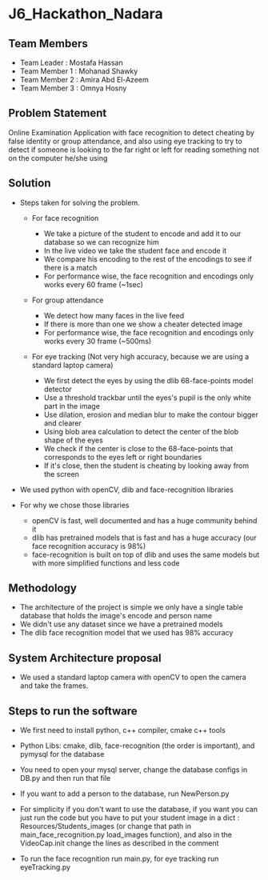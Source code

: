 # J6_Hackathon_Nadara


## Team Members
- Team Leader : Mostafa Hassan
- Team Member 1 : Mohanad Shawky
- Team Member 2 : Amira Abd El-Azeem
- Team Member 3 : Omnya Hosny

## Problem Statement 

Online Examination Application with face recognition to detect cheating by false identity or group attendance,
 and also using eye tracking to try to detect if someone is looking to the far right or left for reading something not on the computer he/she using   
## Solution

* Steps taken for solving the problem.
  - For face recognition
    - We take a picture of the student to encode and add it to our database so we can recognize him
    - In the live video we take the student face and encode it 
    - We compare his encoding to the rest of the encodings to see if there is a match
    - For performance wise, the face recognition and encodings only works every 60 frame (~1sec) 
  - For group attendance
    - We detect how many faces in the live feed 
    - If there is more than one we show a cheater detected image
    - For performance wise, the face recognition and encodings only works every 30 frame (~500ms) 

  - For eye tracking (Not very high accuracy, because we are using a standard laptop camera)
    - We first detect the eyes by using the dlib 68-face-points model detector 
    - Use a threshold trackbar until the eyes's pupil is the only white part in the image
    - Use dilation, erosion and median blur to make the contour bigger and clearer
    - Using blob area calculation to detect the center of the blob shape of the eyes
    - We check if the center is close to the 68-face-points that corresponds to the eyes left or right boundaries
    - If it's close, then the student is cheating by looking away from the screen
    
* We used python with openCV, dlib and face-recognition libraries  
* For why we chose those libraries 
    - openCV is fast, well documented and has a huge community behind it
    - dlib has pretrained models that is fast and has a huge accuracy (our face recognition accuracy is 98%)
    - face-recognition is built on top of dlib and uses the same models but with more simplified functions and less code  
## Methodology 

  * The architecture of the project is simple we only have a single table database that holds the image's encode and person name
  * We didn't use any dataset since we have a pretrained models
  * The dlib face recognition model that we used has 98% accuracy 
## System Architecture proposal

  * We used a standard laptop camera with openCV to open the camera and take the frames. 

## Steps to run the software

* We first need to install python, c++ compiler, cmake c++ tools

* Python Libs: cmake, dlib, face-recognition (the order is important), and pymysql for the database

* You need to open your mysql server, change the database configs in DB.py and then run that file

* If you want to add a person to the database, run NewPerson.py

* For simplicity if you don't want to use the database, if you want you can just run the code but you have to put your student image in a dict : Resources/Students_images (or change that path in main_face_recognition.py load_images function), and also in the VideoCap.init change the lines as described in the comment

* To run the face recognition run main.py, for eye tracking run eyeTracking.py